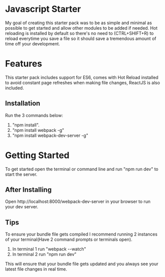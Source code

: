 # Javascript Starter

My goal of creating this starter pack was to be as simple and minimal as possible to get started and allow other modules to be added if needed. Hot reloading is installed by default so there's no need to (CTRL+SHIFT+R) to reload everytime you save a file so it should save a tremendous amount of time off your development.

# Features

This starter pack includes support for ES6, comes with Hot Reload installed to avoid constant page refreshes when making file changes, ReactJS is also included.

## Installation

Run the 3 commands below:

1. "npm install".
2. "npm install webpack -g" 
3. "npm install webpack-dev-server -g"

# Getting Started

To get started open the terminal or command line and run "npm run dev" to start the server. 

## After Installing

Open http://localhost:8000/webpack-dev-server in your browser to run your dev server. 

## Tips

To ensure your bundle file gets compiled I recommend running 2 instances of your terminal(Have 2 command prompts or terminals open).

1. In terminal 1 run "webpack --watch"
2. In terminal 2 run "npm run dev"

This will ensure that your bundle file gets updated and you always see your latest file changes in real time.

